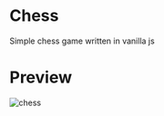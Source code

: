 # Chess
Simple chess game written in vanilla js

# Preview
![chess](https://github.com/Mario-Daoud/h_chess/assets/113902874/b37cbdc0-dc24-490d-b84e-8df4b13059c8)
